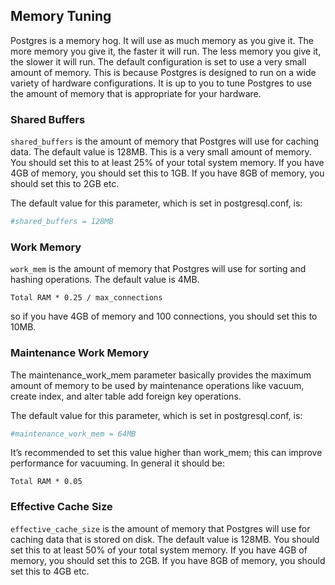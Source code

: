 ## Memory Tuning

Postgres is a memory hog. It will use as much memory as you give it. The more
memory you give it, the faster it will run. The less memory you give it, the
slower it will run. The default configuration is set to use a very small amount
of memory. This is because Postgres is designed to run on a wide variety of
hardware configurations. It is up to you to tune Postgres to use the amount of
memory that is appropriate for your hardware.

### Shared Buffers

`shared_buffers` is the amount of memory that Postgres will use for caching
data. The default value is 128MB. This is a very small amount of memory. You
should set this to at least 25% of your total system memory. If you have 4GB of
memory, you should set this to 1GB. If you have 8GB of memory, you should set
this to 2GB etc.

The default value for this parameter, which is set in postgresql.conf, is:

```conf
#shared_buffers = 128MB
```

### Work Memory

`work_mem` is the amount of memory that Postgres will use for sorting and
hashing operations. The default value is 4MB.

```
Total RAM * 0.25 / max_connections
```

so if you have 4GB of memory and 100 connections, you should set this to 10MB.

### Maintenance Work Memory

The maintenance_work_mem parameter basically provides the maximum amount of
memory to be used by maintenance operations like vacuum, create index, and alter
table add foreign key operations.

The default value for this parameter, which is set in postgresql.conf, is:

```conf
#maintenance_work_mem = 64MB
```

It’s recommended to set this value higher than work_mem; this can improve
performance for vacuuming. In general it should be:

```
Total RAM * 0.05
```

### Effective Cache Size

`effective_cache_size` is the amount of memory that Postgres will use for
caching data that is stored on disk. The default value is 128MB. You should set
this to at least 50% of your total system memory. If you have 4GB of memory, you
should set this to 2GB. If you have 8GB of memory, you should set this to 4GB
etc.
